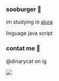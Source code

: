 ### sooburger 🍔

im studying in [alura](https://www.alura.com.br)

linguage java script

### contat me 📑

@dinarycat on ig 


![](https://media.tenor.com/IvKt5_HMVM0AAAAC/lol-rofl.gif)
